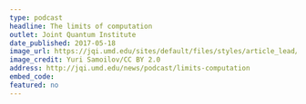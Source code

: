 ```yaml
---
type: podcast
headline: The limits of computation
outlet: Joint Quantum Institute
date_published: 2017-05-18
image_url: https://jqi.umd.edu/sites/default/files/styles/article_lead/public/images/complexity_theory_gallery.jpg?itok=LlFvrWOB
image_credit: Yuri Samoilov/CC BY 2.0
address: http://jqi.umd.edu/news/podcast/limits-computation
embed_code:
featured: no
---
```

